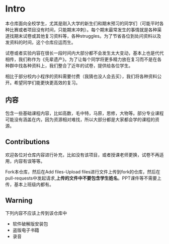 # Intro

本仓库面向全校学生，尤其是刚入大学的新生们和期末预习的同学们（可能平时各种比赛或者项目没有时间，只能期末冲刺）。每个期末最常发生的事情就是各种渠道找期末试卷或其他复习资料等，各种struggles。为了节省各位到处问资料以及发资料的时间，这个仓库应运而生。

试卷或者实验内容在很长一段时间内大部分都不会发生太大变动，基本上也是代代相传，我们称作为《先辈遗产》。为了让每个同学将更多精力放在复习而不是在各种群中找各种资料上，我们整合了近年的试卷，提供给各位学生。

相比于部分校内小程序的资料需要付费（我猜也没人会去买），我们将各种资料公开。希望同学们能更快更高效的复习。

## 内容

包含一些基础课程内容，比如高数，毛中特，马原，思修，大物等。部分专业课程可能没有涵盖在内，因为资源相对难找，所以大部分都是大家都会学的课程的资源。

## Contributions

欢迎各位对仓库内容进行补充，比如没有该项目，或者授课老师更换，试卷不再适用，内容有误等等。

Fork本仓库，然后在Add files-Upload files进行文件上传到fork的仓库，然后在pull-requests中发起请求,**上传的文件中不要包含学生姓名**。PPT课件等不需要上传，基本上班级内都有。

## Warning

下列内容不应该上传到该仓库中

- 软件破解版安装包
- 盗版电子书籍
- 录音





